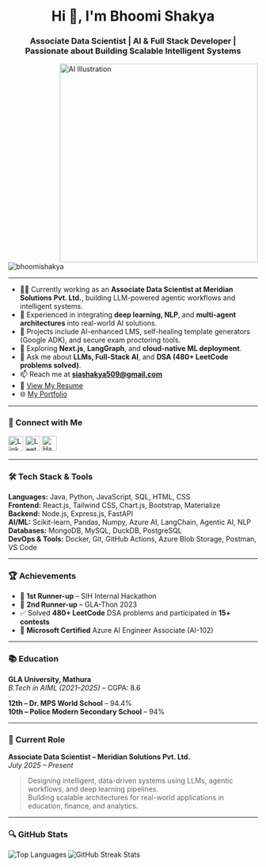 <h1 align="center">Hi 👋, I'm Bhoomi Shakya</h1>
<h3 align="center">Associate Data Scientist | AI & Full Stack Developer | Passionate about Building Scalable Intelligent Systems</h3>

<img align="right" alt="AI Illustration" width="400" src="https://user-images.githubusercontent.com/74038190/236119160-976a0405-caa7-470c-9356-16d43402ea0a.gif" />

<p align="left"> 
  <img src="https://komarev.com/ghpvc/?username=bhoomishakya&label=Profile%20views&color=0e75b6&style=flat" alt="bhoomishakya" />
</p>

---

- 👩‍💻 Currently working as an **Associate Data Scientist at Meridian Solutions Pvt. Ltd.**, building LLM-powered agentic workflows and intelligent systems.
- 🧠 Experienced in integrating **deep learning, NLP**, and **multi-agent architectures** into real-world AI solutions.
- 🔭 Projects include AI-enhanced LMS, self-healing template generators (Google ADK), and secure exam proctoring tools.
- 🌱 Exploring **Next.js**, **LangGraph**, and **cloud-native ML deployment**.
- 💬 Ask me about **LLMs, Full-Stack AI**, and **DSA (480+ LeetCode problems solved)**.
- 📫 Reach me at **siashakya509@gmail.com**
- 📄 [View My Resume](https://drive.google.com/file/d/1oMtuZUi7bGSZ69lGTwwxS0Np6cXJJzWB/view?usp=sharing)
- 🌐 [My Portfolio](https://bhoomishakya.github.io/Portfolio_Website/)

---

### 🔗 Connect with Me
<p align="left">
  <a href="https://www.linkedin.com/in/bhoomi-shakya/" target="_blank"><img alt="LinkedIn" src="https://raw.githubusercontent.com/rahuldkjain/github-profile-readme-generator/master/src/images/icons/Social/linked-in-alt.svg" width="30" /></a>
  <a href="https://leetcode.com/u/bhoomi_shakya/" target="_blank"><img alt="LeetCode" src="https://raw.githubusercontent.com/rahuldkjain/github-profile-readme-generator/master/src/images/icons/Social/leet-code.svg" width="30" /></a>
  <a href="https://www.hackerrank.com/profile/bhoomi_shakya_c1" target="_blank"><img alt="HackerRank" src="https://raw.githubusercontent.com/rahuldkjain/github-profile-readme-generator/master/src/images/icons/Social/hackerrank.svg" width="30" /></a>
</p>

---

### 🛠️ Tech Stack & Tools

**Languages:** Java, Python, JavaScript, SQL, HTML, CSS  
**Frontend:** React.js, Tailwind CSS, Chart.js, Bootstrap, Materialize  
**Backend:** Node.js, Express.js, FastAPI  
**AI/ML:** Scikit-learn, Pandas, Numpy, Azure AI, LangChain, Agentic AI, NLP  
**Databases:** MongoDB, MySQL, DuckDB, PostgreSQL  
**DevOps & Tools:** Docker, Git, GitHub Actions, Azure Blob Storage, Postman, VS Code

---

### 🏆 Achievements

- 🥇 **1st Runner-up** – SIH Internal Hackathon  
- 🥈 **2nd Runner-up** – GLA-Thon 2023  
- ✅ Solved **480+ LeetCode** DSA problems and participated in **15+ contests**  
- 📜 **Microsoft Certified** Azure AI Engineer Associate (AI-102)

---

### 📚 Education

**GLA University, Mathura**  
*B.Tech in AIML (2021–2025)* – CGPA: 8.6  

**12th – Dr. MPS World School** – 94.4%  
**10th – Police Modern Secondary School** – 94%

---

### 💼 Current Role

**Associate Data Scientist – Meridian Solutions Pvt. Ltd.**  
*July 2025 – Present*  
> Designing intelligent, data-driven systems using LLMs, agentic workflows, and deep learning pipelines.  
> Building scalable architectures for real-world applications in education, finance, and analytics.

---

### 🔍 GitHub Stats
<p>
  <img align="left" src="https://github-readme-stats.vercel.app/api/top-langs?username=bhoomishakya&show_icons=true&locale=en&layout=compact" alt="Top Languages" />
</p>
<p>
  <img align="center" src="https://github-readme-streak-stats.herokuapp.com/?user=bhoomishakya" alt="GitHub Streak Stats" />
</p>
